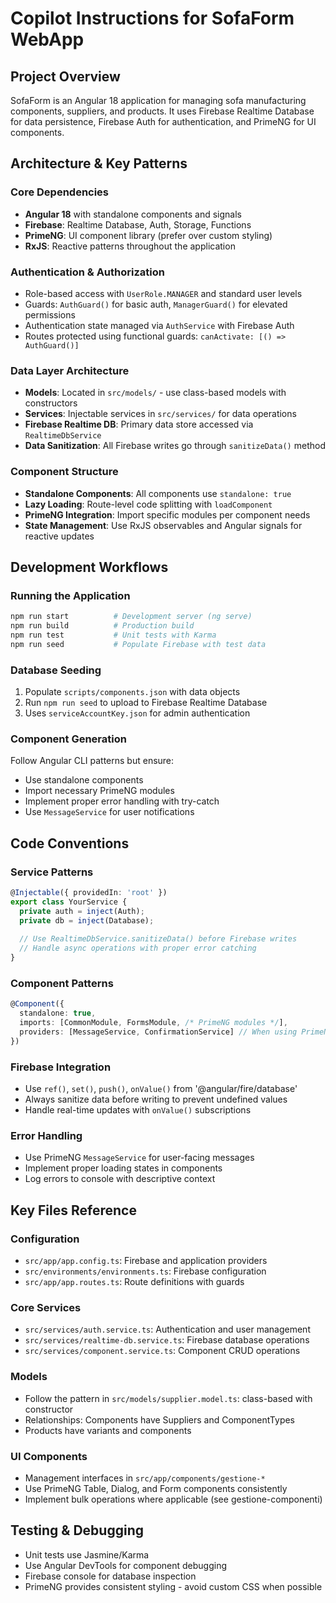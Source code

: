 # Copilot Instructions for SofaForm WebApp

## Project Overview
SofaForm is an Angular 18 application for managing sofa manufacturing components, suppliers, and products. It uses Firebase Realtime Database for data persistence, Firebase Auth for authentication, and PrimeNG for UI components.

## Architecture & Key Patterns

### Core Dependencies
- **Angular 18** with standalone components and signals
- **Firebase**: Realtime Database, Auth, Storage, Functions
- **PrimeNG**: UI component library (prefer over custom styling)
- **RxJS**: Reactive patterns throughout the application

### Authentication & Authorization
- Role-based access with `UserRole.MANAGER` and standard user levels
- Guards: `AuthGuard()` for basic auth, `ManagerGuard()` for elevated permissions
- Authentication state managed via `AuthService` with Firebase Auth
- Routes protected using functional guards: `canActivate: [() => AuthGuard()]`

### Data Layer Architecture
- **Models**: Located in `src/models/` - use class-based models with constructors
- **Services**: Injectable services in `src/services/` for data operations
- **Firebase Realtime DB**: Primary data store accessed via `RealtimeDbService`
- **Data Sanitization**: All Firebase writes go through `sanitizeData()` method

### Component Structure
- **Standalone Components**: All components use `standalone: true`
- **Lazy Loading**: Route-level code splitting with `loadComponent`
- **PrimeNG Integration**: Import specific modules per component needs
- **State Management**: Use RxJS observables and Angular signals for reactive updates

## Development Workflows

### Running the Application
```bash
npm run start          # Development server (ng serve)
npm run build          # Production build
npm run test           # Unit tests with Karma
npm run seed           # Populate Firebase with test data
```

### Database Seeding
1. Populate `scripts/components.json` with data objects
2. Run `npm run seed` to upload to Firebase Realtime Database
3. Uses `serviceAccountKey.json` for admin authentication

### Component Generation
Follow Angular CLI patterns but ensure:
- Use standalone components
- Import necessary PrimeNG modules
- Implement proper error handling with try-catch
- Use `MessageService` for user notifications

## Code Conventions

### Service Patterns
```typescript
@Injectable({ providedIn: 'root' })
export class YourService {
  private auth = inject(Auth);
  private db = inject(Database);
  
  // Use RealtimeDbService.sanitizeData() before Firebase writes
  // Handle async operations with proper error catching
}
```

### Component Patterns
```typescript
@Component({
  standalone: true,
  imports: [CommonModule, FormsModule, /* PrimeNG modules */],
  providers: [MessageService, ConfirmationService] // When using PrimeNG dialogs
})
```

### Firebase Integration
- Use `ref()`, `set()`, `push()`, `onValue()` from '@angular/fire/database'
- Always sanitize data before writing to prevent undefined values
- Handle real-time updates with `onValue()` subscriptions

### Error Handling
- Use PrimeNG `MessageService` for user-facing messages
- Implement proper loading states in components
- Log errors to console with descriptive context

## Key Files Reference

### Configuration
- `src/app/app.config.ts`: Firebase and application providers
- `src/environments/environments.ts`: Firebase configuration
- `src/app/app.routes.ts`: Route definitions with guards

### Core Services
- `src/services/auth.service.ts`: Authentication and user management
- `src/services/realtime-db.service.ts`: Firebase database operations
- `src/services/component.service.ts`: Component CRUD operations

### Models
- Follow the pattern in `src/models/supplier.model.ts`: class-based with constructor
- Relationships: Components have Suppliers and ComponentTypes
- Products have variants and components

### UI Components
- Management interfaces in `src/app/components/gestione-*`
- Use PrimeNG Table, Dialog, and Form components consistently
- Implement bulk operations where applicable (see gestione-componenti)

## Testing & Debugging
- Unit tests use Jasmine/Karma
- Use Angular DevTools for component debugging
- Firebase console for database inspection
- PrimeNG provides consistent styling - avoid custom CSS when possible
